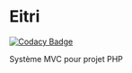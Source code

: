 # Eitri

[![Codacy Badge](https://api.codacy.com/project/badge/Grade/ab521266edc04277b1f78e8f3789d0a0)](https://app.codacy.com/app/damienvalade/Eitri?utm_source=github.com&utm_medium=referral&utm_content=damienvalade/Eitri&utm_campaign=Badge_Grade_Dashboard)

Système MVC pour projet PHP
